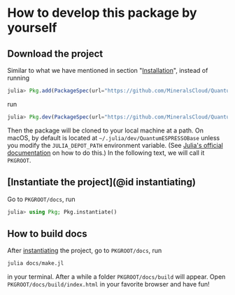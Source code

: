 # How to develop this package by yourself

## Download the project

Similar to what we have mentioned in section "[Installation](@ref)", instead of running

```julia
julia> Pkg.add(PackageSpec(url="https://github.com/MineralsCloud/QuantumESPRESSOBase.jl.git"))
```

run

```julia
julia> Pkg.dev(PackageSpec(url="https://github.com/MineralsCloud/QuantumESPRESSOBase.jl.git"))
```

Then the package will be cloned to your local machine at a path. On macOS, by default is
located at `~/.julia/dev/QuantumESPRESSOBase` unless you modify the `JULIA_DEPOT_PATH`
environment variable. (See [Julia's official
documentation](http://docs.julialang.org/en/v1/manual/environment-variables/#JULIA_DEPOT_PATH-1)
on how to do this.) In the following text, we will call it `PKGROOT`.

## [Instantiate the project](@id instantiating)

Go to `PKGROOT/docs`, run

```julia
julia> using Pkg; Pkg.instantiate()
```

## How to build docs

After [instantiating](@ref) the project, go to `PKGROOT/docs`, run

```bash
julia docs/make.jl
```

in your terminal. After a while a folder `PKGROOT/docs/build` will appear. Open
`PKGROOT/docs/build/index.html` in your favorite browser and have fun!
